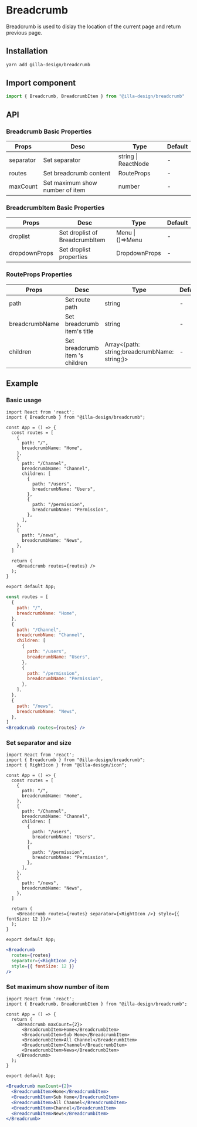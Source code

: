 # Breadcrumb

Breadcrumb is used to dislay the location of the current page and return previous page.

## Installation

```bash
yarn add @illa-design/breadcrumb
```

## Import component

```jsx
import { Breadcrumb, BreadcrumbItem } from "@illa-design/breadcrumb"
```

## API

### Breadcrumb Basic Properties

| Props     | Desc                            | Type                | Default |
| --------- | ------------------------------- | ------------------- | ------- |
| separator | Set separator                   | string \| ReactNode | -       |
| routes    | Set breadcrumb content          | RouteProps          | -       |
| maxCount  | Set maximum show number of item | number              | -       |

### BreadcrumbItem Basic Properties

| Props         | Desc                           | Type             | Default |
| ------------- | ------------------------------ | ---------------- | ------- |
| droplist      | Set droplist of BreadcrumbItem | Menu \| ()=>Menu | -       |
| dropdownProps | Set droplist properties        | DropdownProps    | -       |

### RouteProps Properties

| Props          | Desc                            | Type                                          | Default |
| -------------- | ------------------------------- | --------------------------------------------- | ------- |
| path           | Set route path                  | string                                        | -       |
| breadcrumbName | Set breadcrumb item's title     | string                                        | -       |
| children       | Set breadcrumb item 's children | Array<{path: string;breadcrumbName: string;}> | -       |

## Example

### Basic usage

```SnackPlayer dependencies=@illa-design/breadcrumb
import React from 'react';
import { Breadcrumb } from "@illa-design/breadcrumb";

const App = () => {
  const routes = [
    {
      path: "/",
      breadcrumbName: "Home",
    },
    {
      path: "/Channel",
      breadcrumbName: "Channel",
      children: [
        {
          path: "/users",
          breadcrumbName: "Users",
        },
        {
          path: "/permission",
          breadcrumbName: "Permission",
        },
      ],
    },
    {
      path: "/news",
      breadcrumbName: "News",
    },
  ]

  return (
    <Breadcrumb routes={routes} />
  );
}

export default App;

```

```jsx
const routes = [
  {
    path: "/",
    breadcrumbName: "Home",
  },
  {
    path: "/Channel",
    breadcrumbName: "Channel",
    children: [
      {
        path: "/users",
        breadcrumbName: "Users",
      },
      {
        path: "/permission",
        breadcrumbName: "Permission",
      },
    ],
  },
  {
    path: "/news",
    breadcrumbName: "News",
  },
]
<Breadcrumb routes={routes} />
```

### Set separator and size

```SnackPlayer dependencies=@illa-design/breadcrumb,@illa-design/icon
import React from 'react';
import { Breadcrumb } from "@illa-design/breadcrumb";
import { RightIcon } from "@illa-design/icon";

const App = () => {
  const routes = [
    {
      path: "/",
      breadcrumbName: "Home",
    },
    {
      path: "/Channel",
      breadcrumbName: "Channel",
      children: [
        {
          path: "/users",
          breadcrumbName: "Users",
        },
        {
          path: "/permission",
          breadcrumbName: "Permission",
        },
      ],
    },
    {
      path: "/news",
      breadcrumbName: "News",
    },
  ]

  return (
    <Breadcrumb routes={routes} separator={<RightIcon />} style={{ fontSize: 12 }}/>
  );
}

export default App;

```

```jsx
<Breadcrumb
  routes={routes}
  separator={<RightIcon />}
  style={{ fontSize: 12 }}
/>
```

### Set maximum show number of item

```SnackPlayer dependencies=@illa-design/breadcrumb
import React from 'react';
import { Breadcrumb, BreadcrumbItem } from "@illa-design/breadcrumb";

const App = () => {
  return (
    <Breadcrumb maxCount={2}>
      <BreadcrumbItem>Home</BreadcrumbItem>
      <BreadcrumbItem>Sub Home</BreadcrumbItem>
      <BreadcrumbItem>All Channel</BreadcrumbItem>
      <BreadcrumbItem>Channel</BreadcrumbItem>
      <BreadcrumbItem>News</BreadcrumbItem>
    </Breadcrumb>
  );
}

export default App;

```

```jsx
<Breadcrumb maxCount={2}>
  <BreadcrumbItem>Home</BreadcrumbItem>
  <BreadcrumbItem>Sub Home</BreadcrumbItem>
  <BreadcrumbItem>All Channel</BreadcrumbItem>
  <BreadcrumbItem>Channel</BreadcrumbItem>
  <BreadcrumbItem>News</BreadcrumbItem>
</Breadcrumb>
```
